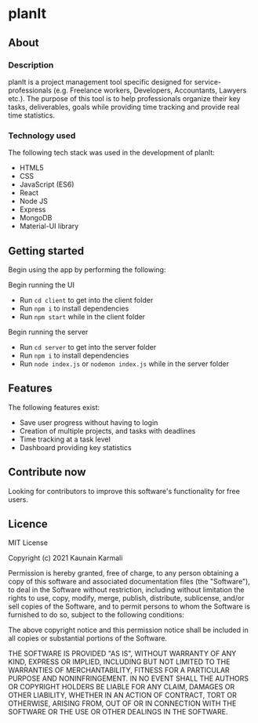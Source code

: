 # planIt

## About

### Description
planIt is a project management tool specific designed for service-professionals (e.g. Freelance workers, Developers, Accountants, Lawyers etc.). The purpose of this tool is to help professionals organize their key tasks, deliverables, goals while providing time tracking and provide real time statistics.

### Technology used
The following tech stack was used in the development of planIt:
* HTML5
* CSS
* JavaScript (ES6)
* React
* Node JS
* Express
* MongoDB
* Material-UI library

## Getting started
Begin using the app by performing the following:

Begin running the UI
* Run `cd client` to get into the client folder
* Run `npm i` to install dependencies
* Run `npm start` while in the client folder

Begin running the server
* Run `cd server` to get into the server folder
* Run `npm i` to install dependencies
* Run `node index.js` or `nodemon index.js` while in the server folder

## Features
The following features exist:
* Save user progress without having to login
* Creation of multiple projects, and tasks with deadlines
* Time tracking at a task level
* Dashboard providing key statistics

## Contribute now
Looking for contributors to improve this software's functionality for free users.

## Licence

MIT License

Copyright (c) 2021 Kaunain Karmali

Permission is hereby granted, free of charge, to any person obtaining a copy
of this software and associated documentation files (the "Software"), to deal
in the Software without restriction, including without limitation the rights
to use, copy, modify, merge, publish, distribute, sublicense, and/or sell
copies of the Software, and to permit persons to whom the Software is
furnished to do so, subject to the following conditions:

The above copyright notice and this permission notice shall be included in all
copies or substantial portions of the Software.

THE SOFTWARE IS PROVIDED "AS IS", WITHOUT WARRANTY OF ANY KIND, EXPRESS OR
IMPLIED, INCLUDING BUT NOT LIMITED TO THE WARRANTIES OF MERCHANTABILITY,
FITNESS FOR A PARTICULAR PURPOSE AND NONINFRINGEMENT. IN NO EVENT SHALL THE
AUTHORS OR COPYRIGHT HOLDERS BE LIABLE FOR ANY CLAIM, DAMAGES OR OTHER
LIABILITY, WHETHER IN AN ACTION OF CONTRACT, TORT OR OTHERWISE, ARISING FROM,
OUT OF OR IN CONNECTION WITH THE SOFTWARE OR THE USE OR OTHER DEALINGS IN THE
SOFTWARE.
